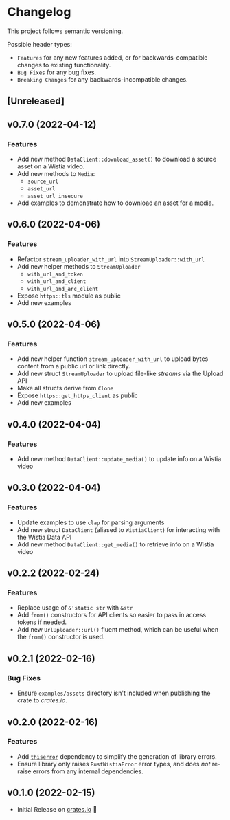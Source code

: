 # Changelog

This project follows semantic versioning.

Possible header types:

- `Features` for any new features added, or for backwards-compatible
  changes to existing functionality.
- `Bug Fixes` for any bug fixes.
- `Breaking Changes` for any backwards-incompatible changes.

## [Unreleased]

## v0.7.0 (2022-04-12)

### Features

* Add new method `DataClient::download_asset()` to download a source asset on a Wistia video.
* Add new methods to `Media`:
  * `source_url` 
  * `asset_url`
  * `asset_url_insecure`
* Add examples to demonstrate how to download an asset for a media.

## v0.6.0 (2022-04-06)

### Features

* Refactor `stream_uploader_with_url` into `StreamUploader::with_url`
* Add new helper methods to `StreamUploader`
  * `with_url_and_token`
  * `with_url_and_client`
  * `with_url_and_arc_client`
* Expose `https::tls` module as public
* Add new examples

## v0.5.0 (2022-04-06)

### Features

* Add new helper function `stream_uploader_with_url` to upload bytes content from a public url or link directly.
* Add new struct `StreamUploader` to upload file-like *streams* via the Upload API
* Make all structs derive from `Clone`
* Expose `https::get_https_client` as public
* Add new examples

## v0.4.0 (2022-04-04)

### Features

* Add new method `DataClient::update_media()` to update info on a Wistia video

## v0.3.0 (2022-04-04)

### Features

* Update examples to use `clap` for parsing arguments
* Add new struct `DataClient` (aliased to `WistiaClient`) for interacting with
  the Wistia Data API
* Add new method `DataClient::get_media()` to retrieve info on a Wistia video

## v0.2.2 (2022-02-24)

### Features

* Replace usage of `&'static str` with `&str`
* Add `from()` constructors for API clients so easier to pass in access tokens if needed.
* Add new `UrlUploader::url()` fluent method, which can be useful when the
  `from()` constructor is used.

## v0.2.1 (2022-02-16)

### Bug Fixes

* Ensure `examples/assets` directory isn't included when publishing the crate to *crates.io*.

## v0.2.0 (2022-02-16)

### Features

* Add [`thiserror`] dependency to simplify the generation of library errors.
* Ensure library only raises `RustWistiaError` error types, and does *not* re-raise 
  errors from any internal dependencies.

[`thiserror`]: https://docs.rs/thiserror

## v0.1.0 (2022-02-15)

- Initial Release on [crates.io] :tada:

[crates.io]: https://crates.io/crates/rust-wistia
